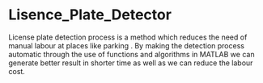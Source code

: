 # Lisence_Plate_Detector
License plate detection process is a method which reduces the need  of manual labour at places like parking . By making the detection process automatic through the use of functions and algorithms in MATLAB we can generate better result in shorter time as well as we can reduce the labour cost.
